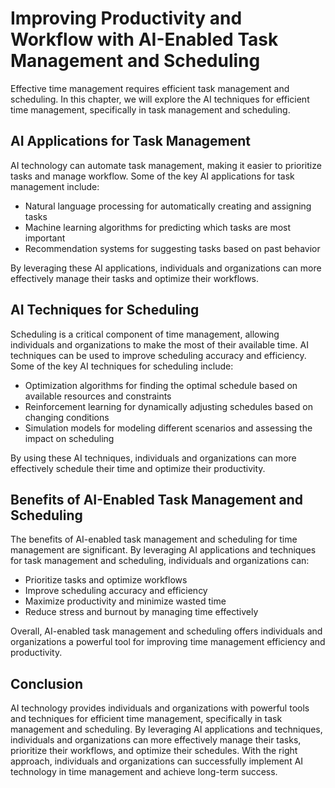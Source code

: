 Improving Productivity and Workflow with AI-Enabled Task Management and Scheduling
==========================================================================================================================================

Effective time management requires efficient task management and scheduling. In this chapter, we will explore the AI techniques for efficient time management, specifically in task management and scheduling.

AI Applications for Task Management
-----------------------------------

AI technology can automate task management, making it easier to prioritize tasks and manage workflow. Some of the key AI applications for task management include:

* Natural language processing for automatically creating and assigning tasks
* Machine learning algorithms for predicting which tasks are most important
* Recommendation systems for suggesting tasks based on past behavior

By leveraging these AI applications, individuals and organizations can more effectively manage their tasks and optimize their workflows.

AI Techniques for Scheduling
----------------------------

Scheduling is a critical component of time management, allowing individuals and organizations to make the most of their available time. AI techniques can be used to improve scheduling accuracy and efficiency. Some of the key AI techniques for scheduling include:

* Optimization algorithms for finding the optimal schedule based on available resources and constraints
* Reinforcement learning for dynamically adjusting schedules based on changing conditions
* Simulation models for modeling different scenarios and assessing the impact on scheduling

By using these AI techniques, individuals and organizations can more effectively schedule their time and optimize their productivity.

Benefits of AI-Enabled Task Management and Scheduling
-----------------------------------------------------

The benefits of AI-enabled task management and scheduling for time management are significant. By leveraging AI applications and techniques for task management and scheduling, individuals and organizations can:

* Prioritize tasks and optimize workflows
* Improve scheduling accuracy and efficiency
* Maximize productivity and minimize wasted time
* Reduce stress and burnout by managing time effectively

Overall, AI-enabled task management and scheduling offers individuals and organizations a powerful tool for improving time management efficiency and productivity.

Conclusion
----------

AI technology provides individuals and organizations with powerful tools and techniques for efficient time management, specifically in task management and scheduling. By leveraging AI applications and techniques, individuals and organizations can more effectively manage their tasks, prioritize their workflows, and optimize their schedules. With the right approach, individuals and organizations can successfully implement AI technology in time management and achieve long-term success.
